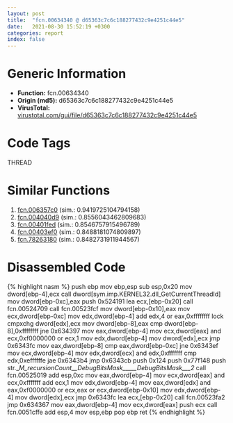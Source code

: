 ```yaml
---
layout: post
title:  "fcn.00634340 @ d65363c7c6c188277432c9e4251c44e5"
date:   2021-08-30 15:52:19 +0300
categories: report
index: false
---
```


# Generic Information
- **Function:** fcn.00634340
- **Origin (md5):** d65363c7c6c188277432c9e4251c44e5
- **VirusTotal:** [virustotal.com/gui/file/d65363c7c6c188277432c9e4251c44e5][virustotal_ref]

# Code Tags
<span class="tag" id="THREAD">THREAD</span>


# Similar Functions

1. [fcn.006357c0][similar_1_ref] (sim.: 0.9419725104794158)
2. [fcn.004040d9][similar_2_ref] (sim.: 0.8556043462809683)
3. [fcn.00401fed][similar_3_ref] (sim.: 0.8546757915496789)
4. [fcn.00403ef0][similar_4_ref] (sim.: 0.8488181074809897)
5. [fcn.78263180][similar_5_ref] (sim.: 0.8482731911944567)


# Disassembled Code

{% highlight nasm %}
push ebp
mov ebp,esp
sub esp,0x20
mov dword[ebp-4],ecx
call dword[sym.imp.KERNEL32.dll_GetCurrentThreadId]
mov dword[ebp-0xc],eax
push 0x524191
lea ecx,[ebp-0x20]
call fcn.00524709
call fcn.00523fcf
mov dword[ebp-0x10],eax
mov ecx,dword[ebp-0xc]
mov edx,dword[ebp-4]
add edx,4
or eax,0xffffffff
lock cmpxchg dword[edx],ecx
mov dword[ebp-8],eax
cmp dword[ebp-8],0xffffffff
jne 0x634397
mov eax,dword[ebp-4]
mov ecx,dword[eax]
and ecx,0xf0000000
or ecx,1
mov edx,dword[ebp-4]
mov dword[edx],ecx
jmp 0x6343fc
mov eax,dword[ebp-8]
cmp eax,dword[ebp-0xc]
jne 0x6343ef
mov ecx,dword[ebp-4]
mov edx,dword[ecx]
and edx,0xfffffff
cmp edx,0xeffffffe
jae 0x6343b4
jmp 0x6343cb
push 0x124
push 0x77f148
push str.__M_recursionCount__DebugBitsMask_____DebugBitsMask___2_
call fcn.00525019
add esp,0xc
mov eax,dword[ebp-4]
mov ecx,dword[eax]
and ecx,0xfffffff
add ecx,1
mov edx,dword[ebp-4]
mov eax,dword[edx]
and eax,0xf0000000
or ecx,eax
or ecx,dword[ebp-0x10]
mov edx,dword[ebp-4]
mov dword[edx],ecx
jmp 0x6343fc
lea ecx,[ebp-0x20]
call fcn.00523fa2
jmp 0x634367
mov eax,dword[ebp-4]
mov ecx,dword[eax]
push ecx
call fcn.0051cffe
add esp,4
mov esp,ebp
pop ebp
ret
{% endhighlight %}


[similar_1_ref]: /report/fcn.006357c0@d65363c7c6c188277432c9e4251c44e5
[similar_2_ref]: /report/fcn.004040d9@c5a9328b4292c431a6e3f48185308528
[similar_3_ref]: /report/fcn.00401fed@1fd683a7f72f257d6d6de6e845d6c40a
[similar_4_ref]: /report/fcn.00403ef0@3d0ec851566b617e7e4e75da3dd9651c
[similar_5_ref]: /report/fcn.78263180@ebea46c6b17785efc2ebcb24ad99656c
[virustotal_ref]: https://www.virustotal.com/gui/file/d65363c7c6c188277432c9e4251c44e5
